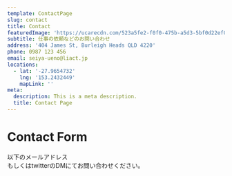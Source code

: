 ```yaml
---
template: ContactPage
slug: contact
title: Contact
featuredImage: 'https://ucarecdn.com/523a5fe2-f0f0-475b-a5d3-5bf0d22ef055/'
subtitle: 仕事の依頼などのお問い合わせ
address: '404 James St, Burleigh Heads QLD 4220'
phone: 0987 123 456
email: seiya-ueno@liact.jp
locations:
  - lat: '-27.9654732'
    lng: '153.2432449'
    mapLink: ''
meta:
  description: This is a meta description.
  title: Contact Page
---
```


# Contact Form
以下のメールアドレス  
もしくはtwitterのDMにてお問い合わせください。
<!-- 
This form is setup to use Netlify's form handling:

- the form action is set to the current absolute url: `action: '/contact/'`
- a name attribute is sent with the form's data `'form-name': 'Contact'`
- netlify data attributes are added to the form `data-netlify data-netlify-honeypot`

Find out more in the [Netlify Docs](https://www.netlify.com/docs/form-handling/). -->

